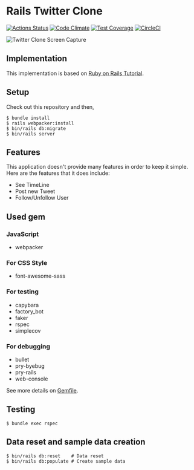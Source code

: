 # Rails Twitter Clone

[![Actions Status](https://github.com/toshimaru/RailsTwitterClone/workflows/Docker%20Compose%20Build/badge.svg)](https://github.com/toshimaru/RailsTwitterClone/actions)
[![Code Climate](https://codeclimate.com/github/toshimaru/RailsTwitterClone/badges/gpa.svg)](https://codeclimate.com/github/toshimaru/RailsTwitterClone)
[![Test Coverage](https://codeclimate.com/github/toshimaru/RailsTwitterClone/badges/coverage.svg)](https://codeclimate.com/github/toshimaru/RailsTwitterClone/coverage)
[![CircleCI](https://circleci.com/gh/toshimaru/RailsTwitterClone.svg?style=svg)](https://circleci.com/gh/toshimaru/RailsTwitterClone)

![Twitter Clone Screen Capture](https://cloud.githubusercontent.com/assets/803398/5903211/acdfe32c-a5c3-11e4-8171-b5ab2c3ef806.png)

## Implementation

This implementation is based on [Ruby on Rails Tutorial](https://www.railstutorial.org/book).

## Setup

Check out this repository and then,

```console
$ bundle install
$ rails webpacker:install
$ bin/rails db:migrate
$ bin/rails server
```

## Features

This application doesn't provide many features in order to keep it simple. Here are the features that it does include:

* See TimeLine
* Post new Tweet
* Follow/Unfollow User

## Used gem

### JavaScript

- webpacker

### For CSS Style

* font-awesome-sass

### For testing

* capybara
* factory_bot
* faker
* rspec
* simplecov

### For debugging

* bullet
* pry-byebug
* pry-rails
* web-console

See more details on [Gemfile](./Gemfile).

## Testing

```console
$ bundle exec rspec
```

## Data reset and sample data creation

```console
$ bin/rails db:reset    # Data reset
$ bin/rails db:populate # Create sample data
```
